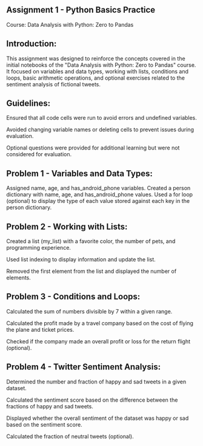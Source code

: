 ## Assignment 1 - Python Basics Practice

Course: Data Analysis with Python: Zero to Pandas

## Introduction:

This assignment was designed to reinforce the concepts covered in the initial notebooks of the "Data Analysis with Python: Zero to Pandas" course. It focused on variables and data types, working with lists, conditions and loops, basic arithmetic operations, and optional exercises related to the sentiment analysis of fictional tweets.

## Guidelines:

Ensured that all code cells were run to avoid errors and undefined variables.

Avoided changing variable names or deleting cells to prevent issues during evaluation.


Optional questions were provided for additional learning but were not considered for evaluation.
## Problem 1 - Variables and Data Types:

Assigned name, age, and has_android_phone variables.
Created a person dictionary with name, age, and has_android_phone values.
Used a for loop (optional) to display the type of each value stored against each key in the person dictionary.
## Problem 2 - Working with Lists:

Created a list (my_list) with a favorite color, the number of pets, and programming experience.

Used list indexing to display information and update the list.

Removed the first element from the list and displayed the number of elements.
## Problem 3 - Conditions and Loops:

Calculated the sum of numbers divisible by 7 within a given range.

Calculated the profit made by a travel company based on the cost of flying the plane and ticket prices.

Checked if the company made an overall profit or loss for the return flight (optional).

## Problem 4 - Twitter Sentiment Analysis:

Determined the number and fraction of happy and sad tweets in a given dataset.

Calculated the sentiment score based on the difference between the fractions of happy and sad tweets.

Displayed whether the overall sentiment of the dataset was happy or sad based on the sentiment score.

Calculated the fraction of neutral tweets (optional).
